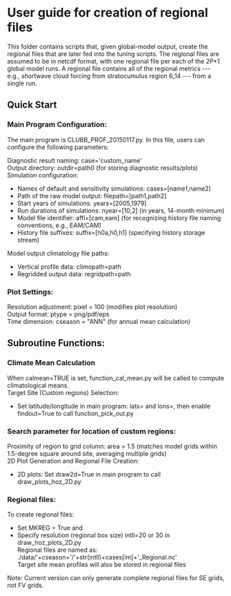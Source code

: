 # User guide for creation of regional files

This folder contains scripts that, given global-model output,
create the regional files that are later fed into the tuning scripts.
The regional files are assumed to be in netcdf format,
with one regional file per each of the 2P+1 global model runs.
A regional file contains all of the regional metrics ---
e.g., shortwave cloud forcing from stratocumulus region 6_14 ---
from a single run.  

## Quick Start

### Main Program Configuration:

The main program is CLUBB_PROF_20150117.py.  In this file, users 
can configure the following parameters:

Diagnostic result naming: case='custom_name'  
Output directory: outdir=path0 (for storing diagnostic results/plots)  
Simulation configuration:  
- Names of default and sensitivity simulations: cases=[name1,name2]  
- Path of the raw model output: filepath=[path1,path2]  
- Start years of simulations: years=[2005,1979]  
- Run durations of simulations: nyear=[10,2] (in years, 14-month minimum)
- Model file identifier: affl=[cam,eam] (for recognizing history file naming conventions, e.g., EAM/CAM)  
- History file suffixes: suffix=[h0a,h0,h1] (specifying history storage stream)  

Model output climatology file paths:  
- Vertical profile data: climopath=path  
- Regridded output data: regridpath=path  

### Plot Settings:

Resolution adjustment: pixel = 100 (modifies plot resolution)  
Output format: ptype = png/pdf/eps  
Time dimension: cseason = "ANN" (for annual mean calculation)

## Subroutine Functions:

### Climate Mean Calculation

When calmean=TRUE is set, function_cal_mean.py will be called to compute climatological means.  
Target Site (Custom regions) Selection:  
- Set latitude/longitude in main program: lats= and lons=, then enable findout=True to call function_pick_out.py  


### Search parameter for location of custom regions: 

Proximity of region to grid column: area = 1.5 (matches model grids within 1.5-degree square around site, averaging multiple grids)  
2D Plot Generation and Regional File Creation:  
- 2D plots: Set draw2d=True in main program to call draw_plots_hoz_2D.py  

### Regional files:

To create regional files:
- Set MKREG = True and 
- Specify resolution (regional box size) intll=20 or 30 in draw_hoz_plots_2D.py  
Regional files are named as: ./data/'+cseason+'/'+str(intll)+cases[im]+'_Regional.nc'  
Target site mean profiles will also be stored in regional files  

Note: Current version can only generate complete regional files for SE grids, not FV grids.
